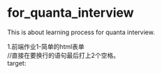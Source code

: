# for_quanta_interview
This is about learning process for quanta interview.

1.前端作业1-简单的html表单  
//直接在要换行的语句最后打上2个空格。  
target:

